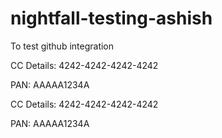 # nightfall-testing-ashish
To test github integration

CC Details: 4242-4242-4242-4242

PAN: AAAAA1234A

CC Details: 4242-4242-4242-4242

PAN: AAAAA1234A
